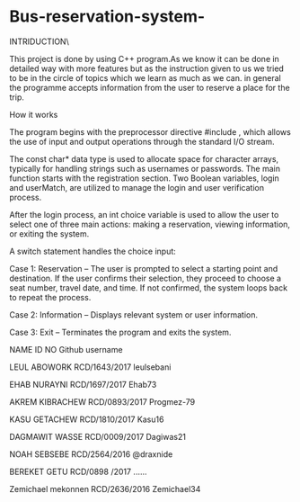 # Bus-reservation-system-
INTRIDUCTION\

This project is done by using C++ program.As we know it can be done in detailed way with more features but as the instruction given to us we tried to be in the circle of topics which we learn as much as we can.
in general the programme accepts information from the user to reserve a place for the trip.

How it works

The program begins with the preprocessor directive #include <iostream>, which allows the use of input and output operations through the standard I/O stream.

The const char* data type is used to allocate space for character arrays, typically for handling strings such as usernames or passwords.
The main function starts with the registration section. Two Boolean variables, login and userMatch, are utilized to manage the login and user verification process.

After the login process, an int choice variable is used to allow the user to select one of three main actions: making a reservation, viewing information, or exiting the system.

A switch statement handles the choice input:

Case 1: Reservation – The user is prompted to select a starting point and destination. If the user confirms their selection, they proceed to choose a seat number, travel date, and time. If not confirmed, the system loops back to repeat the process.

Case 2: Information – Displays relevant system or user information.

Case 3: Exit – Terminates the program and exits the system.



 
 
 NAME                               ID NO	                            Github username

LEUL ABOWORK	                 RCD/1643/2017	                          leulsebani

EHAB NURAYNI	                 RCD/1697/2017	                           Ehab73

AKREM KIBRACHEW                RCD/0893/2017                          	Progmez-79

KASU GETACHEW	                 RCD/1810/2017	                           Kasu16

DAGMAWIT WASSE	               RCD/0009/2017	                            Dagiwas21

NOAH SEBSEBE	                 RCD/2564/2016	                           @draxnide

BEREKET GETU 	                 RCD/0898 /2017	                          ......

Zemichael mekonnen	           RCD/2636/2016	                           Zemichael34

